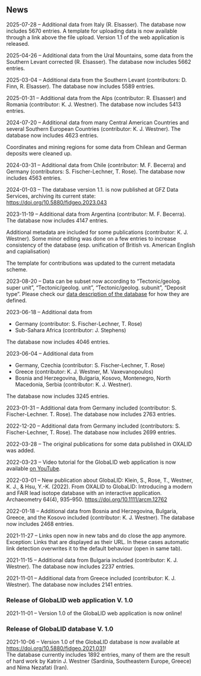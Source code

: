 ## News

2025-07-28 – Additional data from Italy (R. Elsasser). The database now
includes 5670 entries. A template for uploading data is now available
through a link above the file upload. Version 1.1 of the web application
is released.

2025-04-26 – Additional data from the Ural Mountains, some data from the
Southern Levant corrected (R. Elsasser). The database now includes 5662
entries.

2025-03-04 – Additional data from the Southern Levant (contributors: D.
Finn, R. Elsasser). The database now includes 5589 entries.

2025-01-31 – Additional data from the Alps (contributor: R. Elsasser)
and Romania (contributor: K. J. Westner). The database now includes 5413
entries.

2024-07-20 – Additional data from many Central American Countries and
several Southern European Countries (contributor: K. J. Westner). The
database now includes 4623 entries.

Coordinates and mining regions for some data from Chilean and German
deposits were cleaned up.

2024-03-31 – Additional data from Chile (contributor: M. F. Becerra) and
Germany (contributors: S. Fischer-Lechner, T. Rose). The database now
includes 4563 entries.

2024-01-03 – The database version 1.1. is now published at GFZ Data
Services, archiving its current state:
<https://doi.org/10.5880/fidgeo.2023.043>

2023-11-19 – Additional data from Argentina (contributor: M. F.
Becerra). The database now includes 4147 entries.

Additional metadata are included for some publications (contributor: K.
J. Westner). Some minor editing was done on a few entries to increase
consistency of the database (esp. unification of British vs. American
English and capialisation)

The template for contributions was updated to the current metadata
scheme.

2023-08-20 – Data can be subset now according to “Tectonic/geolog. super
unit”, “Tectonic/geolog. unit”, “Tectonic/geolog. subunit”, “Deposit
type”. Please check our
<a href="https://doi.org/10.5880/fidgeo.2021.031" target="_blank">data
description of the database</a> for how they are defined.

2023-06-18 – Additional data from

-   Germany (contributor: S. Fischer-Lechner, T. Rose)
-   Sub-Sahara Africa (contributor: J. Stephens)

The database now includes 4046 entries.

2023-06-04 – Additional data from

-   Germany, Czechia (contributor: S. Fischer-Lechner, T. Rose)
-   Greece (contributor: K. J. Westner, M. Vaxevanopoulos)
-   Bosnia and Herzegovina, Bulgaria, Kosovo, Montenegro, North
    Macedonia, Serbia (contributor: K. J. Westner).

The database now includes 3245 entries.

2023-01-31 – Additional data from Germany included (contributor: S.
Fischer-Lechner. T. Rose). The database now includes 2763 entries.

2022-12-20 – Additional data from Germany included (contributors: S.
Fischer-Lechner, T. Rose). The database now includes 2699 entries.

2022-03-28 – The original publications for some data published in OXALID
was added.

2022-03-23 – Video tutorial for the GlobaLID web application is now
available
<a href="https://www.youtube.com/watch?v=qwKStMc-068" target="_blank">on
YouTube</a>.

2022-03-01 – New publication about GlobaLID: Klein, S., Rose, T.,
Westner, K. J., & Hsu, Y.-K. (2022). From OXALID to GlobaLID:
Introducing a modern and FAIR lead isotope database with an interactive
application. Archaeometry 64(4), 935–950.
<a href="https://doi.org/10.1111/arcm.12762" target="_blank">https://doi.org/10.1111/arcm.12762</a>

2022-01-18 – Additional data from Bosnia and Herzegovina, Bulgaria,
Greece, and the Kosovo included (contributor: K. J. Westner). The
database now includes 2468 entries.

2021-11-27 – Links open now in new tabs and do close the app anymore.
Exception: Links that are displayed as their URL. In these cases
automatic link detection overwrites it to the default behaviour (open in
same tab).

2021-11-15 – Additional data from Bulgaria included (contributor: K. J.
Westner). The database now includes 2237 entries.

2021-11-01 – Additional data from Greece included (contributor: K. J.
Westner). The database now includes 2141 entries.

### Release of GlobaLID web application V. 1.0

2021-11-01 – Version 1.0 of the GlobaLID web application is now online!

### Release of GlobaLID database V. 1.0

2021-10-06 – Version 1.0 of the GlobaLID database is now available at
<a href="https://doi.org/10.5880/fidgeo.2021.031"
target="_blank">https://doi.org/10.5880/fidgeo.2021.031</a>!  
The database currently includes 1892 entries, many of them are the
result of hard work by Katrin J. Westner (Sardinia, Southeastern Europe,
Greece) and Nima Nezafati (Iran).
